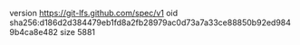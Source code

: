 version https://git-lfs.github.com/spec/v1
oid sha256:d186d2d384479eb1fd8a2fb28979ac0d73a7a33ce88850b92ed9849b4ca8e482
size 5881
